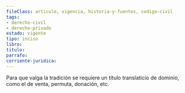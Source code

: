 ```yaml
---
fileClass: articulo, vigencia, historia-y-fuentes, codigo-civil
tags:
- derecho-civil
- derecho-privado
estado: vigente
tipo: inciso
libro:
titulo:
parrafo:
corriente-juridica:
---
```

Para que valga la tradición se requiere un título translaticio de dominio, como el de venta, permuta, donación, etc.
